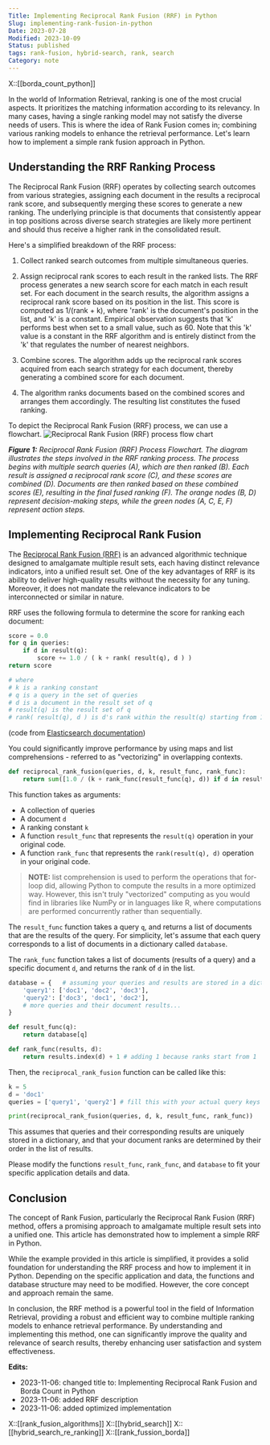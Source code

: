 ```yaml
---
Title: Implementing Reciprocal Rank Fusion (RRF) in Python
Slug: implementing-rank-fusion-in-python
Date: 2023-07-28
Modified: 2023-10-09
Status: published
tags: rank-fusion, hybrid-search, rank, search
Category: note
---
```


X::[[borda_count_python]]

In the world of Information Retrieval, ranking is one of the most crucial aspects. It prioritizes the matching information according to its relevancy. In many cases, having a single ranking model may not satisfy the diverse needs of users. This is where the idea of Rank Fusion comes in; combining various ranking models to enhance the retrieval performance.
Let's learn how to implement a simple rank fusion approach in Python.


## Understanding the RRF Ranking Process

The Reciprocal Rank Fusion (RRF) operates by collecting search outcomes from various strategies, assigning each document in the results a reciprocal rank score, and subsequently merging these scores to generate a new ranking. The underlying principle is that documents that consistently appear in top positions across diverse search strategies are likely more pertinent and should thus receive a higher rank in the consolidated result.

Here's a simplified breakdown of the RRF process:

1. Collect ranked search outcomes from multiple simultaneous queries.

2. Assign reciprocal rank scores to each result in the ranked lists. The RRF process generates a new search score for each match in each result set. For each document in the search results, the algorithm assigns a reciprocal rank score based on its position in the list. This score is computed as 1/(rank + k), where 'rank' is the document's position in the list, and 'k' is a constant. Empirical observation suggests that 'k' performs best when set to a small value, such as 60. Note that this 'k' value is a constant in the RRF algorithm and is entirely distinct from the 'k' that regulates the number of nearest neighbors.

3. Combine scores. The algorithm adds up the reciprocal rank scores acquired from each search strategy for each document, thereby generating a combined score for each document.

4. The algorithm ranks documents based on the combined scores and arranges them accordingly. The resulting list constitutes the fused ranking.


To depict the Reciprocal Rank Fusion (RRF) process, we can use a flowchart.
![Reciprocal Rank Fusion (RRF) process flow chart](/images/Reciprocal_Rank_Fusion/Reciprocal_Rank_Fusion.png)

***Figure 1:** Reciprocal Rank Fusion (RRF) Process Flowchart. The diagram illustrates the steps involved in the RRF ranking process. The process begins with multiple search queries (A), which are then ranked (B). Each result is assigned a reciprocal rank score (C), and these scores are combined (D). Documents are then ranked based on these combined scores (E), resulting in the final fused ranking (F). The orange nodes (B, D) represent decision-making steps, while the green nodes (A, C, E, F) represent action steps.*

## Implementing Reciprocal Rank Fusion

The [Reciprocal Rank Fusion (RRF)](https://plg.uwaterloo.ca/~gvcormac/cormacksigir09-rrf.pdf) is an advanced algorithmic technique designed to amalgamate multiple result sets, each having distinct relevance indicators, into a unified result set. One of the key advantages of RRF is its ability to deliver high-quality results without the necessity for any tuning. Moreover, it does not mandate the relevance indicators to be interconnected or similar in nature.

RRF uses the following formula to determine the score for ranking each document:

```python
score = 0.0
for q in queries:
    if d in result(q):
        score += 1.0 / ( k + rank( result(q), d ) )
return score

# where
# k is a ranking constant
# q is a query in the set of queries
# d is a document in the result set of q
# result(q) is the result set of q
# rank( result(q), d ) is d's rank within the result(q) starting from 1
```
(code from [Elasticsearch documentation](https://www.elastic.co/guide/en/elasticsearch/reference/current/rrf.html))

You could significantly improve performance by using maps and list comprehensions -  referred to as "vectorizing" in overlapping contexts.
```python
def reciprocal_rank_fusion(queries, d, k, result_func, rank_func):
    return sum([1.0 / (k + rank_func(result_func(q), d)) if d in result_func(q) else 0 for q in queries])
```

This function takes as arguments:

- A collection of queries
- A document `d`
- A ranking constant `k`
- A function `result_func` that represents the `result(q)` operation in your original code.
- A function `rank_func` that represents the `rank(result(q), d)` operation in your original code.

> **NOTE:** list comprehension is used to perform the operations that for-loop did, allowing Python to compute the results in a more optimized way. However, this isn't truly "vectorized" computing as you would find in libraries like NumPy or in languages like R, where computations are performed concurrently rather than sequentially.

The `result_func` function takes a query `q`, and returns a list of documents that are the results of the query. For simplicity, let's assume that each query corresponds to a list of documents in a dictionary called `database`.

The `rank_func` function takes a list of documents (results of a query) and a specific document `d`, and returns the rank of `d` in the list.

```python
database = {   # assuming your queries and results are stored in a dictionary
    'query1': ['doc1', 'doc2', 'doc3'],
    'query2': ['doc3', 'doc1', 'doc2'],
    # more queries and their document results...
}

def result_func(q):
    return database[q]

def rank_func(results, d):
    return results.index(d) + 1 # adding 1 because ranks start from 1
```

Then, the `reciprocal_rank_fusion` function can be called like this:

```python
k = 5 
d = 'doc1'
queries = ['query1', 'query2'] # fill this with your actual query keys

print(reciprocal_rank_fusion(queries, d, k, result_func, rank_func))
```

This assumes that queries and their corresponding results are uniquely stored in a dictionary, and that your document ranks are determined by their order in the list of results.

Please modify the functions `result_func`, `rank_func`, and `database` to fit your specific application details and data.

## Conclusion

The concept of Rank Fusion, particularly the Reciprocal Rank Fusion (RRF) method, offers a promising approach to amalgamate multiple result sets into a unified one. This article has demonstrated how to implement a simple RRF in Python.

While the example provided in this article is simplified, it provides a solid foundation for understanding the RRF process and how to implement it in Python. Depending on the specific application and data, the functions and database structure may need to be modified. However, the core concept and approach remain the same.

In conclusion, the RRF method is a powerful tool in the field of Information Retrieval, providing a robust and efficient way to combine multiple ranking models to enhance retrieval performance. By understanding and implementing this method, one can significantly improve the quality and relevance of search results, thereby enhancing user satisfaction and system effectiveness.

**Edits:**

- 2023-11-06: changed title to: Implementing Reciprocal Rank Fusion and Borda Count in Python
- 2023-11-06: added RRF description
- 2023-11-06: added optimized implementation

X::[[rank_fusion_algorithms]]
X::[[hybrid_search]]
X::[[hybrid_search_re_ranking]]
X::[[rank_fussion_borda]]
